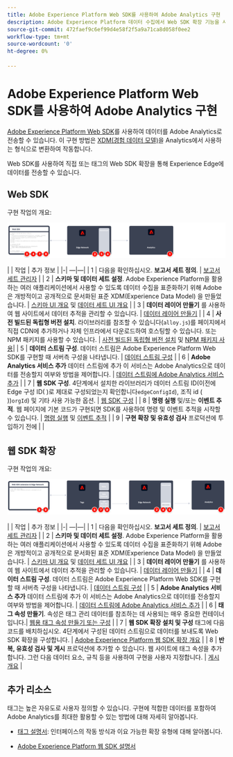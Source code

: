 ```yaml
---
title: Adobe Experience Platform Web SDK를 사용하여 Adobe Analytics 구현
description: Adobe Experience Platform 데이터 수집에서 Web SDK 확장 기능을 사용하여 Adobe Analytics로 데이터를 전송합니다.
source-git-commit: 472faef9c6ef99d4e58f2f5a9a71ca8d058f0ee2
workflow-type: tm+mt
source-wordcount: '0'
ht-degree: 0%

---
```


# Adobe Experience Platform Web SDK를 사용하여 Adobe Analytics 구현

[Adobe Experience Platform Web SDK](https://experienceleague.adobe.com/docs/experience-platform/tags/extensions/client/sdk/overview.html)를 사용하여 데이터를 Adobe Analytics로 전송할 수 있습니다. 이 구현 방법은 [XDM(경험 데이터 모델)](https://experienceleague.adobe.com/docs/experience-platform/xdm/home.html?lang=ko-KR)을 Analytics에서 사용하는 형식으로 변환하여 작동합니다.

Web SDK를 사용하여 직접 또는 태그의 Web SDK 확장을 통해 Experience Edge에 데이터를 전송할 수 있습니다.

## Web SDK

구현 작업의 개요:

![웹 SDK 워크플로우를 사용하여 Adobe Analytics 구현](../../assets/websdk-annotated.png)

| | 작업 | 추가 정보 | |-| —|—| | 1 | 다음을 확인하십시오. **보고서 세트 정의**. | [보고서 세트 관리자](../../../admin/admin/c-manage-report-suites/report-suites-admin.md) | | 2 | **스키마 및 데이터 세트 설정**. Adobe Experience Platform을 활용하는 여러 애플리케이션에서 사용할 수 있도록 데이터 수집을 표준화하기 위해 Adobe은 개방적이고 공개적으로 문서화된 표준 XDM(Experience Data Model) 을 만들었습니다. | [스키마 UI 개요](https://experienceleague.adobe.com/docs/experience-platform/xdm/ui/overview.html?lang=ko-KR) 및 [데이터 세트 UI 개요](https://experienceleague.adobe.com/docs/experience-platform/catalog/datasets/user-guide.html?lang=ko) | | 3 | **데이터 레이어 만들기** 를 사용하여 웹 사이트에서 데이터 추적을 관리할 수 있습니다. | [데이터 레이어 만들기](../../prepare/data-layer.md) | | 4 | **사전 빌드된 독립형 버전 설치**. 라이브러리를 참조할 수 있습니다(`alloy.js`)를 페이지에서 직접 CDN에 추가하거나 자체 인프라에서 다운로드하여 호스팅할 수 있습니다. 또는 NPM 패키지를 사용할 수 있습니다. | [사전 빌드된 독립형 버전 설치](https://experienceleague.adobe.com/docs/experience-platform/edge/fundamentals/installing-the-sdk.html?lang=en#option-2%3A-installing-the-prebuilt-standalone-version) 및 [NPM 패키지 사용](https://experienceleague.adobe.com/docs/experience-platform/edge/fundamentals/installing-the-sdk.html?lang=en#option-3%3A-using-the-npm-package)| | 5 | **데이터 스트림 구성**. 데이터 스트림은 Adobe Experience Platform Web SDK를 구현할 때 서버측 구성을 나타냅니다. | [데이터 스트림 구성](https://experienceleague.adobe.com/docs/experience-platform/edge/datastreams/configure.html?lang=en) | | 6 | **Adobe Analytics 서비스 추가** 데이터 스트림에 추가 이 서비스는 Adobe Analytics으로 데이터를 전송할지 여부와 방법을 제어합니다. | [데이터 스트림에 Adobe Analytics 서비스 추가](https://experienceleague.adobe.com/docs/experience-platform/edge/datastreams/configure.html?lang=en#analytics) | | 7 | **웹 SDK 구성**. 4단계에서 설치한 라이브러리가 데이터 스트림 ID(이전에 Edge 구성 ID( )로 제대로 구성되었는지 확인합니다`edgeConfigId`), 조직 id ( ))`orgId`) 및 기타 사용 가능한 옵션. | [웹 SDK 구성](https://experienceleague.adobe.com/docs/experience-platform/edge/fundamentals/configuring-the-sdk.html?lang=ko) | | 8 | **명령 실행** 및/또는 **이벤트 추적**. 웹 페이지에 기본 코드가 구현되면 SDK를 사용하여 명령 및 이벤트 추적을 시작할 수 있습니다. | [명령 실행](https://experienceleague.adobe.com/docs/experience-platform/edge/fundamentals/executing-commands.html?lang=en) 및 [이벤트 추적](https://experienceleague.adobe.com/docs/experience-platform/edge/fundamentals/tracking-events.html?lang=en) | | 9 | **구현 확장 및 유효성 검사** 프로덕션에 투입하기 전에 | |



## 웹 SDK 확장

구현 작업의 개요:

![웹 SDK 확장 프로그램을 사용하여 Adobe Analytics 구현 워크플로우](../../assets/websdk-extension-annotated.png)

| | 작업 | 추가 정보 | |-| —|—| | 1 | 다음을 확인하십시오. **보고서 세트 정의**. | [보고서 세트 관리자](../../../admin/admin/c-manage-report-suites/report-suites-admin.md) | | 2 | **스키마 및 데이터 세트 설정**. Adobe Experience Platform을 활용하는 여러 애플리케이션에서 사용할 수 있도록 데이터 수집을 표준화하기 위해 Adobe은 개방적이고 공개적으로 문서화된 표준 XDM(Experience Data Model) 을 만들었습니다. | [스키마 UI 개요](https://experienceleague.adobe.com/docs/experience-platform/xdm/ui/overview.html?lang=ko-KR) 및 [데이터 세트 UI 개요](https://experienceleague.adobe.com/docs/experience-platform/catalog/datasets/user-guide.html?lang=ko) | | 3 | **데이터 레이어 만들기** 를 사용하여 웹 사이트에서 데이터 추적을 관리할 수 있습니다. | [데이터 레이어 만들기](../../prepare/data-layer.md) | | 4 | **데이터 스트림 구성**. 데이터 스트림은 Adobe Experience Platform Web SDK를 구현할 때 서버측 구성을 나타냅니다. | [데이터 스트림 구성](https://experienceleague.adobe.com/docs/experience-platform/edge/datastreams/configure.html?lang=en) | | 5 | **Adobe Analytics 서비스 추가** 데이터 스트림에 추가 이 서비스는 Adobe Analytics으로 데이터를 전송할지 여부와 방법을 제어합니다. | [데이터 스트림에 Adobe Analytics 서비스 추가](https://experienceleague.adobe.com/docs/experience-platform/edge/datastreams/configure.html?lang=en#analytics) | | 6 | **태그 속성 만들기**. 속성은 태그 관리 데이터를 참조하는 데 사용되는 매우 중요한 컨테이너입니다.| [웹용 태그 속성 만들기 또는 구성](https://experienceleague.adobe.com/docs/experience-platform/tags/admin/companies-and-properties.html?lang=en#for-web) | | 7 | **웹 SDK 확장 설치 및 구성** 태그에 다음 코드를 배치하십시오. 4단계에서 구성된 데이터 스트림으로 데이터를 보내도록 Web SDK 확장을 구성합니다. | [Adobe Experience Platform 웹 SDK 확장 개요](https://experienceleague.adobe.com/docs/experience-platform/tags/extensions/client/sdk/overview.html?lang=en) | | 8 | **반복, 유효성 검사 및 게시** 프로덕션에 추가할 수 있습니다. 웹 사이트에 태그 속성을 추가합니다. 그런 다음 데이터 요소, 규칙 등을 사용하여 구현을 사용자 지정합니다. | [게시 개요](https://experienceleague.adobe.com/docs/experience-platform/tags/publish/overview.html?lang=ko-KR) |



## 추가 리소스

태그는 높은 자유도로 사용자 정의할 수 있습니다. 구현에 적합한 데이터를 포함하여 Adobe Analytics를 최대한 활용할 수 있는 방법에 대해 자세히 알아봅니다.

- [태그 설명서](https://experienceleague.adobe.com/docs/experience-platform/tags/home.html#): 인터페이스의 작동 방식과 이요 가능한 확장 유형에 대해 알아봅니다.

- [Adobe Experience Platform 웹 SDK 설명서](https://experienceleague.adobe.com/docs/web-sdk.html?lang=ko)
